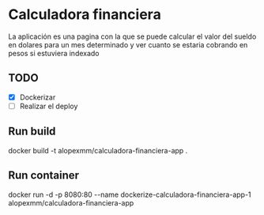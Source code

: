 # Calculadora financiera

La aplicación es una pagina con la que se puede calcular el valor del sueldo en dolares para un mes determinado y ver cuanto se estaria cobrando en pesos si estuviera indexado

## TODO

- [X] Dockerizar
- [ ] Realizar el deploy
  
## Run build
docker build -t alopexmm/calculadora-financiera-app .

## Run container
docker run -d -p 8080:80 --name dockerize-calculadora-financiera-app-1 alopexmm/calculadora-financiera-app